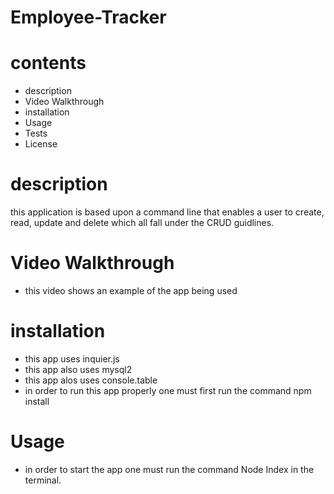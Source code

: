 # Employee-Tracker

# contents 
- description 
- Video Walkthrough
- installation
- Usage 
- Tests
- License 

# description 
this application is based upon a command line that enables a user to create, read, update and delete which all fall under the CRUD guidlines.

# Video Walkthrough
- this video shows an example of the app being used 

# installation 
- this app uses inquier.js
- this app also uses mysql2
- this app alos uses console.table
- in order to run this app properly one must first run the command npm install

# Usage 
- in order to start the app one must run the command Node Index in the terminal. 